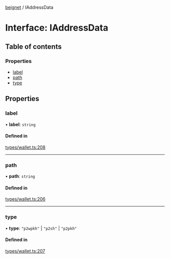 [beignet](../README.md) / IAddressData

# Interface: IAddressData

## Table of contents

### Properties

- [label](IAddressData.md#label)
- [path](IAddressData.md#path)
- [type](IAddressData.md#type)

## Properties

### label

• **label**: `string`

#### Defined in

[types/wallet.ts:208](https://github.com/synonymdev/beignet/blob/88520f5/src/types/wallet.ts#L208)

___

### path

• **path**: `string`

#### Defined in

[types/wallet.ts:206](https://github.com/synonymdev/beignet/blob/88520f5/src/types/wallet.ts#L206)

___

### type

• **type**: ``"p2wpkh"`` \| ``"p2sh"`` \| ``"p2pkh"``

#### Defined in

[types/wallet.ts:207](https://github.com/synonymdev/beignet/blob/88520f5/src/types/wallet.ts#L207)
